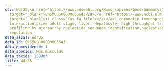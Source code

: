 ```yaml
---
csv: Wdr35,<a href="https://www.ensembl.org/Homo_sapiens/Gene/Summary?db=core;g=ENSMUSG00000066643"
  target="_blank">ENSMUSG00000066643</a>,<a href="https://www.ncbi.nlm.nih.gov/pubmed/23834426"
  target="_blank"><i class="fas fa-file"></i></a>",chromatin immunoprecipitation assay,direct
  interaction,prime adult stage, liver, Hepatocyte, high throughput transcription
  profiling by microarray,nucleotide sequence identification,nucleotide sequence identification,transcriptional
  regulation,
data_alias: Wdr35
data_id: ENSMUSG00000066643
data_numevidence: 1
data_species: Mus musculus
data_taxid: '10090'
title: Wdr35
---
```

